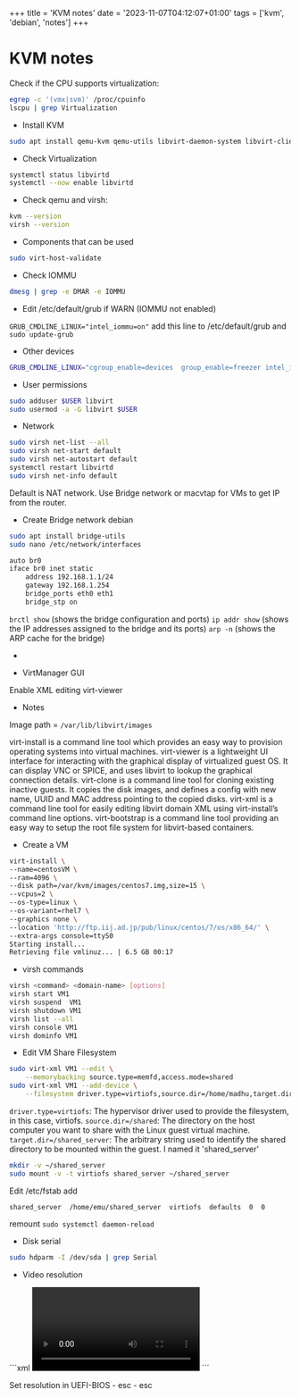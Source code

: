 +++
title = 'KVM notes'
date = '2023-11-07T04:12:07+01:00'
tags = ['kvm', 'debian', 'notes']
+++

# KVM notes

Check if the CPU supports virtualization:

```bash
egrep -c '(vmx|svm)' /proc/cpuinfo
lscpu | grep Virtualization
```

- Install KVM

```bash
sudo apt install qemu-kvm qemu-utils libvirt-daemon-system libvirt-clients virtinst virt-manager
```

- Check Virtualization

```bash
systemctl status libvirtd
systemctl --now enable libvirtd
```

- Check qemu and virsh:

```bash
kvm --version
virsh --version
```

- Components that can be used

```bash
sudo virt-host-validate
```

- Check IOMMU

```bash
dmesg | grep -e DMAR -e IOMMU
```

- Edit /etc/default/grub if WARN (IOMMU not enabled)

`GRUB_CMDLINE_LINUX="intel_iommu=on"` add this line to /etc/default/grub and `sudo update-grub`

- Other devices 

```bash
GRUB_CMDLINE_LINUX="cgroup_enable=devices  group_enable=freezer intel_iommu=on"
```

- User permissions

```bash
sudo adduser $USER libvirt
sudo usermod -a -G libvirt $USER
```

- Network

```bash
sudo virsh net-list --all
sudo virsh net-start default
sudo virsh net-autostart default
systemctl restart libvirtd
sudo virsh net-info default
```

Default is NAT network. Use Bridge network or macvtap for VMs to get IP from the router. 

- Create Bridge network debian

```bash
sudo apt install bridge-utils
sudo nano /etc/network/interfaces

auto br0
iface br0 inet static
    address 192.168.1.1/24
    gateway 192.168.1.254
    bridge_ports eth0 eth1
    bridge_stp on
```

`brctl show` (shows the bridge configuration and ports)
`ip addr show` (shows the IP addresses assigned to the bridge and its ports)
`arp -n` (shows the ARP cache for the bridge)

- 

- VirtManager GUI 

Enable XML editing
virt-viewer


- Notes 

Image path = `/var/lib/libvirt/images`

virt-install is a command line tool which provides an easy way to provision operating systems into virtual machines.
virt-viewer is a lightweight UI interface for interacting with the graphical display of virtualized guest OS. It can display VNC or SPICE, and uses libvirt to lookup the graphical connection details.
virt-clone is a command line tool for cloning existing inactive guests. It copies the disk images, and defines a config with new name, UUID and MAC address pointing to the copied disks.
virt-xml is a command line tool for easily editing libvirt domain XML using virt-install’s command line options.
virt-bootstrap is a command line tool providing an easy way to setup the root file system for libvirt-based containers.

- Create a VM

```bash
virt-install \
--name=centosVM \
--ram=4096 \
--disk path=/var/kvm/images/centos7.img,size=15 \
--vcpus=2 \
--os-type=linux \
--os-variant=rhel7 \
--graphics none \
--location 'http://ftp.iij.ad.jp/pub/linux/centos/7/os/x86_64/' \
--extra-args console=ttyS0
Starting install...
Retrieving file vmlinuz... | 6.5 GB 00:17
```


- virsh commands

```bash
virsh <command> <domain-name> [options]
virsh start VM1
virsh suspend  VM1
virsh shutdown VM1
virsh list --all
virsh console VM1
virsh dominfo VM1
```

- Edit VM Share Filesystem

```bash
sudo virt-xml VM1 --edit \
    --memorybacking source.type=memfd,access.mode=shared
sudo virt-xml VM1 --add-device \
    --filesystem driver.type=virtiofs,source.dir=/home/madhu,target.dir=host_home    
```

`driver.type=virtiofs`: The hypervisor driver used to provide the filesystem, in this case, virtiofs.
`source.dir=/shared`: The directory on the host computer you want to share with the Linux guest virtual machine. 
`target.dir=/shared_server`: The arbitrary string used to identify the shared directory to be mounted within the guest. I named it 'shared_server'

```bash
mkdir -v ~/shared_server
sudo mount -v -t virtiofs shared_server ~/shared_server
```

Edit /etc/fstab add

`shared_server  /home/emu/shared_server  virtiofs  defaults  0  0`

remount `sudo systemctl daemon-reload`

- Disk serial

```bash
sudo hdparm -I /dev/sda | grep Serial
```

- Video resolution

´´´xml
<video>
    <model type="virtio">
    <resolution x="1024" y="768" />
    </model>
</video>
´´´

Set resolution in UEFI-BIOS - esc - esc 


